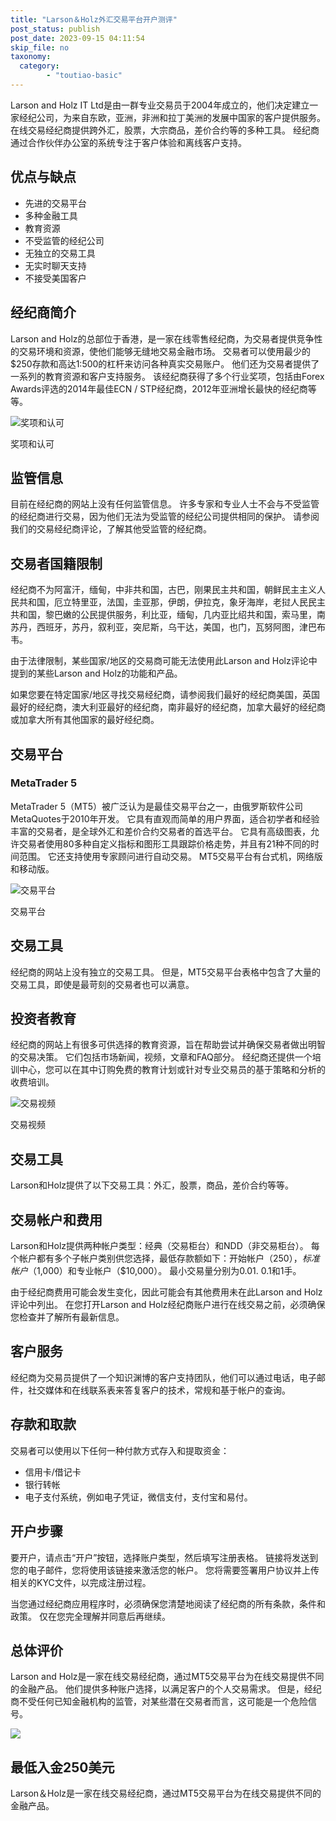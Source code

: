 ```yaml
---
title: "Larson＆Holz外汇交易平台开户测评"
post_status: publish
post_date: 2023-09-15 04:11:54
skip_file: no
taxonomy:
  category:
        - "toutiao-basic"
---
```


Larson and Holz IT Ltd是由一群专业交易员于2004年成立的，他们决定建立一家经纪公司，为来自东欧，亚洲，非洲和拉丁美洲的发展中国家的客户提供服务。 在线交易经纪商提供跨外汇，股票，大宗商品，差价合约等的多种工具。 经纪商通过合作伙伴办公室的系统专注于客户体验和离线客户支持。

## 优点与缺点

- 先进的交易平台
- 多种金融工具
- 教育资源
- 不受监管的经纪公司
- 无独立的交易工具
- 无实时聊天支持
- 不接受美国客户

## 经纪商简介

Larson and Holz的总部位于香港，是一家在线零售经纪商，为交易者提供竞争性的交易环境和资源，使他们能够无缝地交易金融市场。 交易者可以使用最少的$250存款和高达1:500的杠杆来访问各种真实交易账户。 他们还为交易者提供了一系列的教育资源和客户支持服务。 该经纪商获得了多个行业奖项，包括由Forex Awards评选的2014年最佳ECN / STP经纪商，2012年亚洲增长最快的经纪商等等。

![奖项和认可](https://cdn.fendou.la/funstoutiao/2020/11/Larson-and-Holz-Review-Awards-and-Recognition--1024x364.jpg "奖项和认可")

奖项和认可

## 监管信息

目前在经纪商的网站上没有任何监管信息。 许多专家和专业人士不会与不受监管的经纪商进行交易，因为他们无法为受监管的经纪公司提供相同的保护。 请参阅我们的交易经纪商评论，了解其他受监管的经纪商。

## 交易者国籍限制

经纪商不为阿富汗，缅甸，中非共和国，古巴，刚果民主共和国，朝鲜民主主义人民共和国，厄立特里亚，法国，圭亚那，伊朗，伊拉克，象牙海岸，老挝人民民主共和国，黎巴嫩的公民提供服务，利比亚，缅甸，几内亚比绍共和国，索马里，南苏丹，西班牙，苏丹，叙利亚，突尼斯，乌干达，美国，也门，瓦努阿图，津巴布韦。

由于法律限制，某些国家/地区的交易商可能无法使用此Larson and Holz评论中提到的某些Larson and Holz的功能和产品。

如果您要在特定国家/地区寻找交易经纪商，请参阅我们最好的经纪商美国，英国最好的经纪商，澳大利亚最好的经纪商，南非最好的经纪商，加拿大最好的经纪商或加拿大所有其他国家的最好经纪商。

## 交易平台

### MetaTrader 5

MetaTrader 5（MT5）被广泛认为是最佳交易平台之一，由俄罗斯软件公司MetaQuotes于2010年开发。 它具有直观而简单的用户界面，适合初学者和经验丰富的交易者，是全球外汇和差价合约交易者的首选平台。 它具有高级图表，允许交易者使用80多种自定义指标和图形工具跟踪价格走势，并且有21种不同的时间范围。 它还支持使用专家顾问进行自动交易。 MT5交易平台有台式机，网络版和移动版。

![交易平台](https://cdn.fendou.la/funstoutiao/2020/11/Larson-and-Holz-Review-Trading-Platform-.jpg "交易平台")

交易平台

## 交易工具

经纪商的网站上没有独立的交易工具。 但是，MT5交易平台表格中包含了大量的交易工具，即使是最苛刻的交易者也可以满意。

## 投资者教育

经纪商的网站上有很多可供选择的教育资源，旨在帮助尝试并确保交易者做出明智的交易决策。 它们包括市场新闻，视频，文章和FAQ部分。 经纪商还提供一个培训中心，您可以在其中订购免费的教育计划或针对专业交易员的基于策略和分析的收费培训。

![交易视频](https://cdn.fendou.la/funstoutiao/2020/11/Larson-and-Holz-Review-Videos.png "交易视频")

交易视频

## 交易工具

Larson和Holz提供了以下交易工具：外汇，股票，商品，差价合约等等。

## 交易帐户和费用

Larson和Holz提供两种帐户类型：经典（交易柜台）和NDD（非交易柜台）。 每个帐户都有多个子帐户类别供您选择，最低存款额如下：开始帐户（$250），标准帐户（$1,000）和专业帐户（$10,000）。 最小交易量分别为0.01. 0.1和1手。

由于经纪商费用可能会发生变化，因此可能会有其他费用未在此Larson and Holz评论中列出。 在您打开Larson and Holz经纪商账户进行在线交易之前，必须确保您检查并了解所有最新信息。

## 客户服务

经纪商为交易员提供了一个知识渊博的客户支持团队，他们可以通过电话，电子邮件，社交媒体和在线联系表来答复客户的技术，常规和基于帐户的查询。

## 存款和取款

交易者可以使用以下任何一种付款方式存入和提取资金：

- 信用卡/借记卡
- 银行转帐
- 电子支付系统，例如电子凭证，微信支付，支付宝和易付。

## 开户步骤

要开户，请点击“开户”按钮，选择账户类型，然后填写注册表格。 链接将发送到您的电子邮件，您将使用该链接来激活您的帐户。 您将需要签署用户协议并上传相关的KYC文件，以完成注册过程。

当您通过经纪商应用程序时，必须确保您清楚地阅读了经纪商的所有条款，条件和政策。 仅在您完全理解并同意后再继续。

## 总体评价

Larson and Holz是一家在线交易经纪商，通过MT5交易平台为在线交易提供不同的金融产品。 他们提供多种账户选择，以满足客户的个人交易需求。 但是，经纪商不受任何已知金融机构的监管，对某些潜在交易者而言，这可能是一个危险信号。

![](https://cdn.fendou.la/funstoutiao/2020/11/Larson-and-Holz-Logo.png)

## 最低入金250美元

Larson＆Holz是一家在线交易经纪商，通过MT5交易平台为在线交易提供不同的金融产品。
